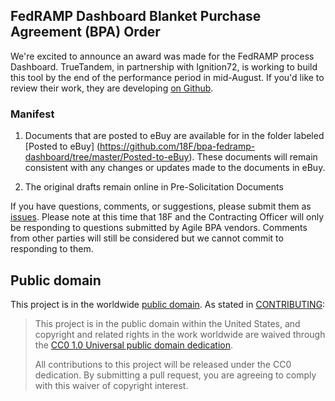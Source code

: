 ## FedRAMP Dashboard Blanket Purchase Agreement (BPA) Order

We're excited to announce an award was made for the FedRAMP process Dashboard. TrueTandem, in partnership with Ignition72, is working to build this tool by the end of the performance period in mid-August. If you'd like to review their work, they are developing [on Github](https://github.com/truetandem/fedramp-dashboard).

### Manifest

1. Documents that are posted to eBuy are available for in the folder labeled [Posted to eBuy] (https://github.com/18F/bpa-fedramp-dashboard/tree/master/Posted-to-eBuy). These documents will remain consistent with any changes or updates made to the documents in eBuy.

2. The original drafts remain online in Pre-Solicitation Documents
  
If you have questions, comments, or suggestions, please submit them as [issues](https://github.com/18F/bpa-fedramp-dashboard/issues).  Please note at this time that 18F and the Contracting Officer will only be responding to questions submitted by Agile BPA vendors.  Comments from other parties will still be considered but we cannot commit to responding to them.

## Public domain

This project is in the worldwide [public domain](LICENSE.md). As stated in [CONTRIBUTING](CONTRIBUTING.md):

> This project is in the public domain within the United States, and copyright and related rights in the work worldwide are waived through the [CC0 1.0 Universal public domain dedication](https://creativecommons.org/publicdomain/zero/1.0/).
>
> All contributions to this project will be released under the CC0 dedication. By submitting a pull request, you are agreeing to comply with this waiver of copyright interest.
